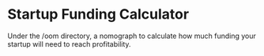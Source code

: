 Startup Funding Calculator
==

Under the /oom directory, a nomograph to calculate how much funding your startup will need to reach profitability.

